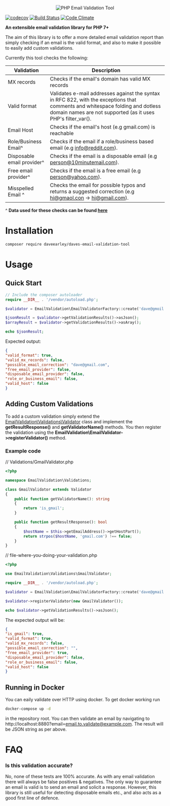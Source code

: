 <p align="center">
<img src='http://i.imgur.com/FEHjqbu.png' alt='PHP Email Validation Tool' />
</p>

[![codecov](https://codecov.io/gh/daveearley/Email-Validation-Tool/branch/master/graph/badge.svg)](https://codecov.io/gh/daveearley/Email-Validation-Tool/) [![Build Status](https://travis-ci.org/daveearley/Email-Validation-Tool.svg?branch=master)](https://travis-ci.org/daveearley/Email-Validation-Tool) [![Code Climate](https://codeclimate.com/github/daveearley/Email-Validation-Tool/badges/gpa.svg)](https://codeclimate.com/github/daveearley/Email-Validation-Tool/)

**An extensible email validation library for PHP 7+**

The aim of this library is to offer a more detailed email validation report than simply checking if an email is the valid format, and also to make it possible to easily add custom validations.

Currently this tool checks the following:


| Validation  | Description |
| ------------- | ------------- |
| MX records  | Checks if the email's domain has valid MX records  |
| Valid format  | Validates e-mail addresses against the syntax in RFC 822, with the exceptions that comments and whitespace folding and dotless domain names are not supported (as it uses PHP's filter_var().  |
| Email Host  | Checks if the email's host (e.g gmail.com) is reachable  |
| Role/Business Email^  | Checks if the email if a role/business based email (e.g info@reddit.com).  |
| Disposable email provider^  | Checks if the email is a disposable email (e.g person@10minutemail.com).  |
| Free email provider^  | Checks if the email is a free email (e.g person@yahoo.com).  |
| Misspelled Email ^ | Checks the email for possible typos and returns a suggested correction (e.g hi@gmaol.con -> hi@gmail.com).  |

^ **Data used for these checks can be found [here](https://github.com/daveearley/Email-Validation-Tool/tree/master/src/data)**

# Installation

```bash
composer require daveearley/daves-email-validation-tool
```

# Usage
## Quick Start

```php
// Include the composer autoloader
require __DIR__ . '/vendor/autoload.php';

$validator = EmailValidation\EmailValidatorFactory::create('dave@gmoil.con');

$jsonResult = $validator->getValidationResults()->asJson();
$arrayResult = $validator->getValidationResults()->asAray();

echo $jsonResult;

```

Expected output:

```json
{
"valid_format": true,
"valid_mx_records": false,
"possible_email_correction": "dave@gmail.com",
"free_email_provider": false,
"disposable_email_provider": false,
"role_or_business_email": false,
"valid_host": false
}
```

## Adding Custom Validations

To add a custom validation simply extend the [EmailValidation\Validations\Validator](https://github.com/daveearley/Email-Validation-Tool/blob/master/src/Validations/Validator.php) class and implement the **getResultResponse()** and **getValidatorName()** methods. You then register the validation using the **EmailValidation\EmailValidator->registerValidator()** method.


### Example code

// Validations/GmailValidator.php
```php
<?php

namespace EmailValidation\Validations;

class GmailValidator extends Validator
{
    public function getValidatorName(): string
    {
        return 'is_gmail';
    }

    public function getResultResponse(): bool
    {
        $hostName = $this->getEmailAddress()->getHostPart();
        return strpos($hostName, 'gmail.com') !== false;
    }
}
```

// file-where-you-doing-your-validation.php
```php
<?php

use EmailValidation\Validations\GmailValidator;

require __DIR__ . '/vendor/autoload.php';

$validator = EmailValidation\EmailValidatorFactory::create('dave@gmail.com');

$validator->registerValidator(new GmailValidator());

echo $validator->getValidationResults()->asJson();
```

The expected output will be:

```json
{
"is_gmail": true,
"valid_format": true,
"valid_mx_records": false,
"possible_email_correction": "",
"free_email_provider": true,
"disposable_email_provider": false,
"role_or_business_email": false,
"valid_host": false
}
```

## Running in Docker
You can eaily validate over HTTP using docker. To get docker working run 
```bash
docker-compose up -d 
```
in the repository root. You can then validate an email by navigating to http://localhost:8880?email=email.to.validate@example.com. The result will be JSON string as per above.

# FAQ

### Is this validation accurate?
No, none of these tests are 100% accurate. As with any email validation there will always be false positives & negatives. The only way to guarantee an email is valid is to send an email and solicit a response. However, this library is still useful for detecting disposable emails etc., and also acts as a good first line of defence.
